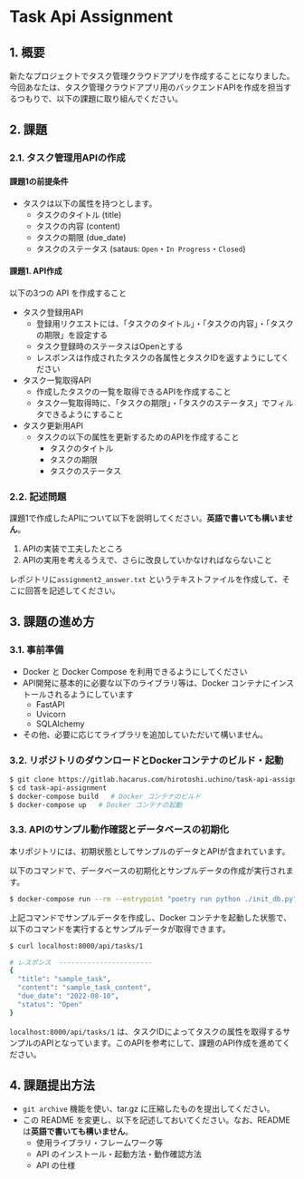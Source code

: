# Task Api Assignment

## 1. 概要
新たなプロジェクトでタスク管理クラウドアプリを作成することになりました。
今回あなたは、タスク管理クラウドアプリ用のバックエンドAPIを作成を担当するつもりで、以下の課題に取り組んでください。

## 2. 課題
### 2.1. タスク管理用APIの作成
#### 課題1の前提条件
  - タスクは以下の属性を持つとします。
    - タスクのタイトル (title)
    - タスクの内容 (content)
    - タスクの期限 (due_date)
    - タスクのステータス (sataus: `Open`・`In Progress`・`Closed`)
#### 課題1. API作成
以下の3つの API を作成すること
- タスク登録用API
  - 登録用リクエストには、「タスクのタイトル」・「タスクの内容」・「タスクの期限」を設定する
  - タスク登録時のステータスはOpenとする
  - レスポンスは作成されたタスクの各属性とタスクIDを返すようにしてください
- タスク一覧取得API
  - 作成したタスクの一覧を取得できるAPIを作成すること
  - タスク一覧取得時に、「タスクの期限」・「タスクのステータス」でフィルタできるようにすること
- タスク更新用API
  - タスクの以下の属性を更新するためのAPIを作成すること
    - タスクのタイトル
    - タスクの期限
    - タスクのステータス

### 2.2. 記述問題
課題1で作成したAPIについて以下を説明してください。**英語で書いても構いません**。
1. APIの実装で工夫したところ
2. APIの実用を考えるうえで、さらに改良していかなければならないこと

レポジトリに`assignment2_answer.txt` というテキストファイルを作成して、そこに回答を記述してください。

## 3. 課題の進め方

### 3.1. 事前準備
- Docker と Docker Compose を利用できるようにしてください
- API開発に基本的に必要な以下のライブラリ等は、Docker コンテナにインストールされるようにしています
  - FastAPI
  - Uvicorn
  - SQLAlchemy
- その他、必要に応じてライブラリを追加していただいて構いません。

### 3.2. リポジトリのダウンロードとDockerコンテナのビルド・起動
```bash
$ git clone https://gitlab.hacarus.com/hirotoshi.uchino/task-api-assignment.git
$ cd task-api-assignment
$ docker-compose build   # Docker コンテナのビルド
$ docker-compose up   # Docker コンテナの起動
```

### 3.3. APIのサンプル動作確認とデータベースの初期化
本リポジトリには、初期状態としてサンプルのデータとAPIが含まれています。

以下のコマンドで、データベースの初期化とサンプルデータの作成が実行されます。
```bash
$ docker-compose run --rm --entrypoint "poetry run python ./init_db.py" task-api-assignment
```

上記コマンドでサンプルデータを作成し、Docker コンテナを起動した状態で、以下のコマンドを実行するとサンプルデータが取得できます。
```bash
$ curl localhost:8000/api/tasks/1

# レスポンス  -----------------------
{
  "title": "sample_task",
  "content": "sample_task_content",
  "due_date": "2022-08-10",
  "status": "Open"
}
```

`localhost:8000/api/tasks/1` は、タスクIDによってタスクの属性を取得するサンプルのAPIとなっています。このAPIを参考にして、課題のAPI作成を進めてください。


## 4. 課題提出方法
- `git archive` 機能を使い、tar.gz に圧縮したものを提出してください。
- この README を変更し、以下を記述しておいてください。なお、README は**英語で書いても構いません**。
  - 使用ライブラリ・フレームワーク等
  - API のインストール・起動方法・動作確認方法
  - API の仕様
